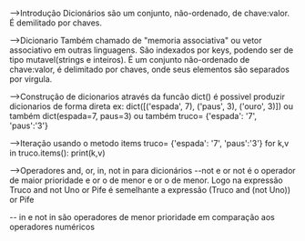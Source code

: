-->Introdução
Dicionários são um conjunto, não-ordenado, de chave:valor. É demilitado por chaves.

-->Dicionario
Também chamado de "memoria associativa" ou vetor associativo em outras linguagens. São indexados por keys, 
podendo ser de tipo mutavel(strings e inteiros). É um conjunto não-ordenado de chave:valor, é delimitado por chaves, 
onde seus elementos são separados por virgula.

-->Construção de dicionarios
através da funcão dict() é possivel produzir dicionarios de forma direta
ex: dict([('espada', 7), ('paus', 3), ('ouro', 3)])
ou também 
dict(espada=7, paus=3)
ou também 
truco= {'espada': '7', 'paus':'3'}

-->Iteração
usando o metodo items
truco= {'espada': '7', 'paus':'3'}
for k,v in truco.items():
	print(k,v)

-->Operadores and, or, in, not in para dicionários
--not e or
not é o operador de maior prioridade e or o de menor e or o de menor.
Logo na expressão Truco and not Uno or Pife é semelhante a expressão (Truco and (not Uno)) or Pife

-- in e not in
são operadores de menor prioridade em comparação aos operadores numéricos
